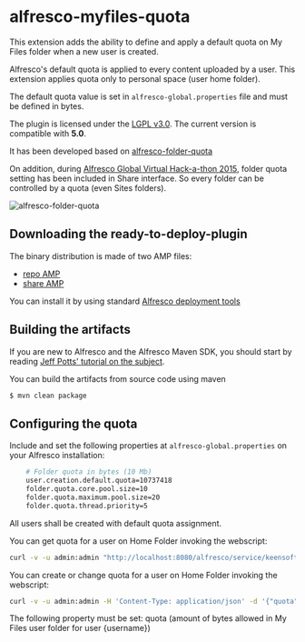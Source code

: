alfresco-myfiles-quota
======================

This extension adds the ability to define and apply a default quota on My Files folder when a new user is created.

Alfresco's default quota is applied to every content uploaded by a user. This extension applies quota only to personal space (user home folder).

The default quota value is set in ```alfresco-global.properties``` file and must be defined in bytes.

The plugin is licensed under the [LGPL v3.0](http://www.gnu.org/licenses/lgpl-3.0.html). The current version is compatible with **5.0**.

It has been developed based on [alfresco-folder-quota](https://code.google.com/p/alfresco-folder-quota/)

On addition, during [Alfresco Global Virtual Hack-a-thon 2015](https://wiki.alfresco.com/wiki/Projects_and_Teams_Global_Virtual_Hack-a-thon_2015), folder quota setting has been included in Share interface. So every folder can be controlled by a quota (even Sites folders).

![alfresco-folder-quota](https://cloud.githubusercontent.com/assets/1818300/7205928/2fa66e04-e52d-11e4-9c5e-e057f80500f7.png)

Downloading the ready-to-deploy-plugin
--------------------------------------
The binary distribution is made of two AMP files:

* [repo AMP](https://github.com/keensoft/alfresco-myfiles-quota/releases/download/2.0.0/alfresco-folder-quota-repo-1.0.0.amp)
* [share AMP](https://github.com/keensoft/alfresco-myfiles-quota/releases/download/2.0.0/alfresco-folder-quota-share-1.0.0.amp)

You can install it by using standard [Alfresco deployment tools](http://docs.alfresco.com/community/tasks/dev-extensions-tutorials-simple-module-install-amp.html)

Building the artifacts
----------------------
If you are new to Alfresco and the Alfresco Maven SDK, you should start by reading [Jeff Potts' tutorial on the subject](http://ecmarchitect.com/alfresco-developer-series-tutorials/maven-sdk/tutorial/tutorial.html).

You can build the artifacts from source code using maven
```sh
$ mvn clean package
```

Configuring the quota
---------------------
Include and set the following properties at ```alfresco-global.properties``` on your Alfresco installation:
```sh
	# Folder quota in bytes (10 Mb)
	user.creation.default.quota=10737418
	folder.quota.core.pool.size=10
	folder.quota.maximum.pool.size=20
	folder.quota.thread.priority=5
```

All users shall be created with default quota assignment.

You can get quota for a user on Home Folder invoking the webscript: 
```sh
curl -v -u admin:admin "http://localhost:8080/alfresco/service/keensoft/myfiles/quota/{username}"
```

You can create or change quota for a user on Home Folder invoking the webscript:
```sh
curl -v -u admin:admin -H 'Content-Type: application/json' -d '{"quota":"104857600"}' "http://localhost:8080/alfresco/service/keensoft/myfiles/quota/{username}"
```
The following property must be set: quota (amount of bytes allowed in My Files user folder for user {username})
